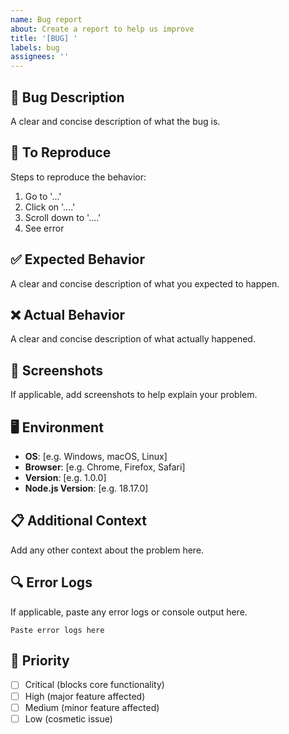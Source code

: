 ```yaml
---
name: Bug report
about: Create a report to help us improve
title: '[BUG] '
labels: bug
assignees: ''
---
```


## 🐛 Bug Description
A clear and concise description of what the bug is.

## 🔄 To Reproduce
Steps to reproduce the behavior:
1. Go to '...'
2. Click on '....'
3. Scroll down to '....'
4. See error

## ✅ Expected Behavior
A clear and concise description of what you expected to happen.

## ❌ Actual Behavior
A clear and concise description of what actually happened.

## 📸 Screenshots
If applicable, add screenshots to help explain your problem.

## 🖥️ Environment
- **OS**: [e.g. Windows, macOS, Linux]
- **Browser**: [e.g. Chrome, Firefox, Safari]
- **Version**: [e.g. 1.0.0]
- **Node.js Version**: [e.g. 18.17.0]

## 📋 Additional Context
Add any other context about the problem here.

## 🔍 Error Logs
If applicable, paste any error logs or console output here.

```
Paste error logs here
```

## 🎯 Priority
- [ ] Critical (blocks core functionality)
- [ ] High (major feature affected)
- [ ] Medium (minor feature affected)
- [ ] Low (cosmetic issue)
